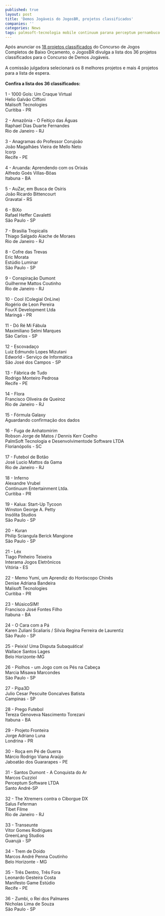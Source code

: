 ```yaml
---
published: true
layout: post
title: 'Demos Jogáveis do JogosBR, projetos classificados'
companies: ''
categories: News
tags: palmsoft-tecnologia mobile continuum parana perceptum pernambuco jogosbr concurso
---
```

Ap&oacute;s anunciar os <a href="{{ site.baseurl }}/index.php?p=c&amp;id=417">18 projetos classificados</a>
 do Concurso de Jogos Completos de Baixo Or&ccedil;amento, o JogosBR divulga a lista dos 36 projetos classificados para o Concurso de Demos Jog&aacute;veis.<br /><br />A comiss&atilde;o julgadora selecionar&aacute; os 8 melhores projetos e mais 4 projetos para a lista de espera.<br /><br /><span style="font-weight: bold;">Confira a lista dos 36 classificados:</span><br /><br />1 - 1000 Gols: Um Craque Virtual<br />Helio Galv&atilde;o Ciffoni<br />Malisoft Tecnologies<br />Curitiba - PR<br /><br />2 - Amaz&ocirc;nia - O Feiti&ccedil;o das &Aacute;guas<br />Raphael Dias Duarte Fernandes<br />Rio de Janeiro - RJ<br /><br />3 - Anagramas do Professor Corujo&atilde;o<br />Jo&atilde;o Magalh&atilde;es Vieira de Mello Neto<br />Icorp<br />Recife - PE<br /><br />4 - Aruanda: Aprendendo com os Orix&aacute;s<br />Alfredo Go&eacute;s Villas-B&ocirc;as<br />Itabuna - BA<br /><br />5 - AuZar, em Busca de Os&iacute;ris<br />Jo&atilde;o Ricardo Bittencourt<br />Gravata&iacute; - RS<br /><br />6 - BiXo<br />Rafael Heffer Cavaletti<br />S&atilde;o Paulo - SP<br /><br />7 - Brasilia Tropicalis<br />Thiago Salgado Aiache de Moraes<br />Rio de Janeiro - RJ<br /><br />8 - Cofre das Trevas<br />Eric Morata<br />Est&uacute;dio Luminar<br />S&atilde;o Paulo - SP<br /><br />9 - Conspira&ccedil;&atilde;o Dumont<br />Guilherme Mattos Coutinho<br />Rio de Janeiro - RJ<br /><br />10 - Cool (Colegial OnLine)<br />Rog&eacute;rio de Leon Pereira<br />FourX Development Ltda<br />Maring&aacute; - PR<br /><br />11 - D&oacute; R&eacute; Mi F&aacute;bula<br />Maximiliano Selmi Marques<br />S&atilde;o Carlos - SP<br /><br />12 - Escovada&ccedil;o<br />Luiz Edmundo Lopes Mizutani<br />Edworld - Servi&ccedil;o de Inform&aacute;tica<br />S&atilde;o Jos&eacute; dos Campos - SP<br /><br />13 - F&aacute;brica de Tudo<br />Rodrigo Monteiro Pedrosa<br />Recife - PE<br /><br />14 - Flora<br />Francisco Oliveira de Queiroz<br />Rio de Janeiro - RJ<br /><br />15 - F&oacute;rmula Galaxy<br />Aguardando confirma&ccedil;&atilde;o dos dados<br /><br />16 - Fuga de Anhatomirim<br />Robson Jorge de Matos / Dennis Kerr Coelho<br />PalmSoft Tecnologia e Desenvolvimentode Software LTDA<br />Florian&oacute;polis - SC<br /><br />17 - Futebol de Bot&atilde;o<br />Jos&eacute; Lucio Mattos da Gama<br />Rio de Janeiro - RJ<br /><br />18 - Inferno<br />Alexandre Vrubel<br />Continuum Entertainment Ltda.<br />Curitiba - PR<br /><br />19 - Kalua: Start-Up Tycoon<br />Winston George A. Petty<br />Ins&oacute;lita Studios<br />S&atilde;o Paulo - SP<br /><br />20 - Kuran<br />Philip Sciangula Berick Mangione<br />S&atilde;o Paulo - SP<br /><br />21 - L&eacute;x<br />Tiago Pinheiro Teixeira<br />Interama Jogos Eletr&ocirc;nicos<br />Vit&oacute;ria - ES<br /><br />22 - Memo Yumi, um Aprendiz do Hor&oacute;scopo Chin&ecirc;s<br />Denise Adriana Bandeira<br />Malisoft Tecnologies<br />Curitiba - PR<br /><br />23 - M&uacute;sicoSIM!<br />Francisco Jos&eacute; Fontes Filho<br />Itabuna - BA<br /><br />24 - O Cara com a P&aacute;<br />Karen Zuliani Scaliaris / Silvia Regina Ferreira de Laurentiz<br />S&atilde;o Paulo - SP<br /><br />25 - Peixis! Uma Disputa Subaqu&aacute;tica!<br />Wallace Santos Lages<br />Belo Horizonte-MG<br /><br />26 - Piolhos - um Jogo com os P&eacute;s na Cabe&ccedil;a<br />Marcia Misawa Marcondes<br />S&atilde;o Paulo - SP<br /><br />27 - Pipa3D<br />Julio Cesar Pescuite Goncalves Batista<br />Campinas - SP<br /><br />28 - Prego Futebol<br />Tereza Genoveva Nascimento Torezani<br />Itabuna - BA<br /><br />29 - Projeto Fronteira<br />Jorge Adriano Luna<br />Londrina - PR<br /><br />30 - Ro&ccedil;a em P&eacute; de Guerra<br />M&aacute;rcio Rodrigo Viana Ara&uacute;jo<br />Jaboat&atilde;o dos Guararapes - PE<br /><br />31 - Santos Dumont - A Conquista do Ar<br />Marcos Cuzziol<br />Perceptum Software LTDA<br />Santo Andr&eacute;-SP<br /><br />32 - The Xtremers contra o Ciborgue DX<br />Salus Feferman<br />Tibet Filme<br />Rio de Janeiro - RJ<br /><br />33 - Transeunte<br />Vitor Gomes Rodrigues<br />GreenLang Studios<br />Guaruj&aacute; - SP<br /><br />34 - Trem de Doido<br />Marcos Andr&eacute; Penna Coutinho<br />Belo Horizonte - MG<br /><br />35 - Tr&ecirc;s Dentro, Tr&ecirc;s Fora<br />Leonardo Gesteira Costa<br />Manifesto Game Est&uacute;dio<br />Recife - PE<br /><br />36 - Zumbi, o Rei dos Palmares<br />Nicholas Lima de Souza<br />S&atilde;o Paulo - SP